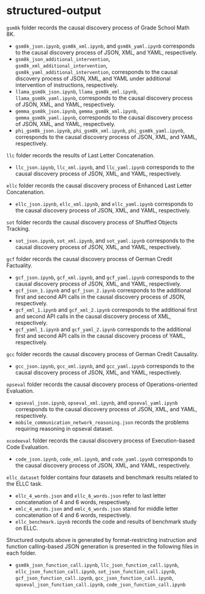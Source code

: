 # structured-output

`gsm8k` folder records the causal discovery process of Grade School Math 8K.
- `gsm8k_json.ipynb`, `gsm8k_xml.ipynb`, and `gsm8k_yaml.ipynb` corresponds to the causal discovery process of JSON, XML, and YAML, respectively.
- `gsm8k_json_additional_intervention`, `gsm8k_xml_additional_intervention`, `gsm8k_yaml_additional_intervention`, corresponds to the causal discovery process of JSON, XML, and YAML under additional intervention of instructions, respectively.
- `llama_gsm8k_json.ipynb`, `llama_gsm8k_xml.ipynb`, `llama_gsm8k_yaml.ipynb`, corresponds to the causal discovery process of JSON, XML, and YAML, respectively.
- `gemma_gsm8k_json.ipynb`, `gemma_gsm8k_xml.ipynb`, `gemma_gsm8k_yaml.ipynb`, corresponds to the causal discovery process of JSON, XML, and YAML, respectively.
- `phi_gsm8k_json.ipynb`, `phi_gsm8k_xml.ipynb`, `phi_gsm8k_yaml.ipynb`, corresponds to the causal discovery process of JSON, XML, and YAML, respectively.

`llc` folder records the results of Last Letter Concatenation.
- `llc_json.ipynb`, `llc_xml.ipynb`, and `llc_yaml.ipynb` corresponds to the causal discovery process of JSON, XML, and YAML, respectively.

`ellc` folder records the causal discovery process of Enhanced Last Letter Concatenation.
- `ellc_json.ipynb`, `ellc_xml.ipynb`, and `ellc_yaml.ipynb` corresponds to the causal discovery process of JSON, XML, and YAML, respectively.

`sot` folder records the causal discovery process of Shuffled Objects Tracking.
- `sot_json.ipynb`, `sot_xml.ipynb`, and `sot_yaml.ipynb` corresponds to the causal discovery process of JSON, XML, and YAML, respectively.

`gcf` folder records the causal discovery process of German Credit Factuality.
- `gcf_json.ipynb`, `gcf_xml.ipynb`, and `gcf_yaml.ipynb` corresponds to the causal discovery process of JSON, XML, and YAML, respectively.
- `gcf_json_1.ipynb` and `gcf_json_2.ipynb` corresponds to the additional first and second API calls in the causal discovery process of JSON, respectively.
- `gcf_xml_1.ipynb` and `gcf_xml_2.ipynb` corresponds to the additional first and second API calls in the causal discovery process of XML, respectively.
- `gcf_yaml_1.ipynb` and `gcf_yaml_2.ipynb` corresponds to the additional first and second API calls in the causal discovery process of YAML, respectively.

`gcc` folder records the causal discovery process of German Credit Causality.
- `gcc_json.ipynb`, `gcc_xml.ipynb`, and `gcc_yaml.ipynb` corresponds to the causal discovery process of JSON, XML, and YAML, respectively.

`opseval` folder records the causal discovery process of Operations-oriented Evaluation.
- `opseval_json.ipynb`, `opseval_xml.ipynb`, and `opseval_yaml.ipynb` corresponds to the causal discovery process of JSON, XML, and YAML, respectively.
- `mobile_communication_network_reasoning.json` records the problems requiring reasoning in opseval dataset. 

`xcodeeval` folder records the causal discovery process of Execution-based Code Evaluation.
- `code_json.ipynb`, `code_xml.ipynb`, and `code_yaml.ipynb` corresponds to the causal discovery process of JSON, XML, and YAML, respectively.

`ellc_dataset` folder contains four datasets and benchmark results related to the ELLC task.
- `ellc_4_words.json` and `ellc_6_words.json` refer to last letter concatenation of 4 and 6 words, respectively.
- `emlc_4_words.json` and `emlc_6_words.json` stand for middle letter concatenation of 4 and 6 words, respectively.
- `ellc_benchmark.ipynb` records the code and results of benchmark study on ELLC.

Structured outputs above is generated by format-restricting instruction and function calling-based JSON generation is presented in the following files in each folder.
- `gsm8k_json_function_call.ipynb`, `llc_json_function_call.ipynb`, `ellc_json_function_call.ipynb`, `sot_json_function_call.ipynb`, `gcf_json_function_call.ipynb`, `gcc_json_function_call.ipynb`, `opseval_json_function_call.ipynb`, `code_json_function_call.ipynb`
